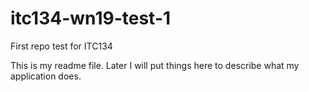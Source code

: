 # itc134-wn19-test-1
First repo test for ITC134

This is my readme file. Later I will put things here to describe what my application does.
